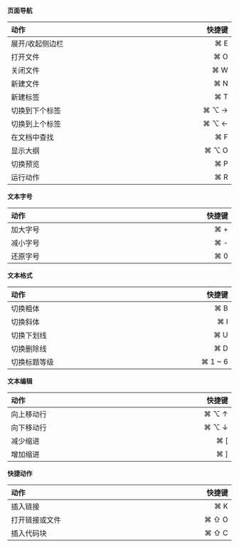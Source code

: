 <style>
table {
  width: 100%;
  display: table !important;
}
</style>
**页面导航**

| 动作 | 快捷键 |
| :---- | ----: |
| 展开/收起侧边栏 | ⌘ E |
| 打开文件 | ⌘ O |
| 关闭文件 | ⌘ W |
| 新建文件 | ⌘ N |
| 新建标签 | ⌘ T |
| 切换到下个标签 | ⌘ ⌥ → |
| 切换到上个标签 | ⌘ ⌥ ← |
| 在文档中查找 | ⌘ F |
| 显示大纲 | ⌘ ⌥ O |
| 切换预览 | ⌘ P |
| 运行动作 | ⌘ R |

**文本字号**

| 动作 | 快捷键 |
| :---- | ----: |
| 加大字号 | ⌘ + |
| 减小字号 | ⌘ - |
| 还原字号 | ⌘ 0 |

**文本格式**

| 动作 | 快捷键 |
| :---- | ----: |
| 切换粗体 | ⌘ B |
| 切换斜体 | ⌘ I |
| 切换下划线 | ⌘ U |
| 切换删除线 | ⌘ D |
| 切换标题等级 | ⌘ 1 ~ 6 |

**文本编辑**

| 动作 | 快捷键 |
| :---- | ----: |
| 向上移动行 | ⌘ ⌥ ↑ |
| 向下移动行 | ⌘ ⌥ ↓ |
| 减少缩进 | ⌘ [ |
| 增加缩进 | ⌘ ] |

**快捷动作**

| 动作 | 快捷键 |
| :---- | ----: |
| 插入链接 | ⌘ K |
| 打开链接或文件 | ⌘ ⇧ O |
| 插入代码块 | ⌘ ⇧ C |